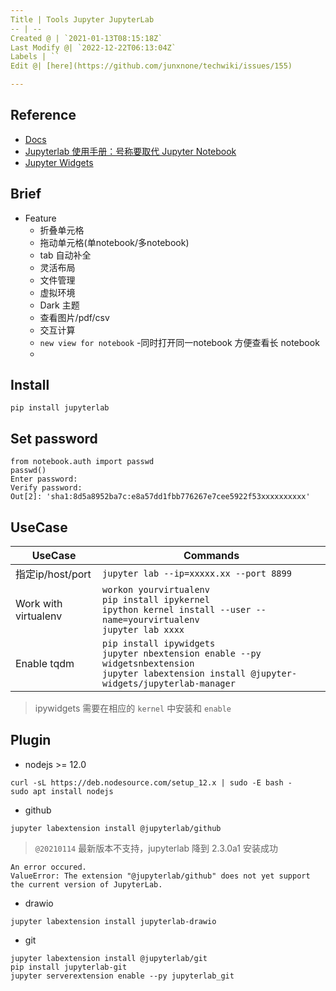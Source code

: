 ```yaml
---
Title | Tools Jupyter JupyterLab
-- | --
Created @ | `2021-01-13T08:15:18Z`
Last Modify @| `2022-12-22T06:13:04Z`
Labels | ``
Edit @| [here](https://github.com/junxnone/techwiki/issues/155)

---
```

## Reference
- [Docs](https://jupyterlab.readthedocs.io/en/stable/)
- [Jupyterlab 使用手册：号称要取代 Jupyter Notebook](https://cloud.tencent.com/developer/article/1509069)
- [Jupyter Widgets](https://ipywidgets.readthedocs.io/en/stable/user_install.html)

## Brief

- Feature
  - 折叠单元格
  - 拖动单元格(单notebook/多notebook)
  - tab 自动补全
  - 灵活布局
  - 文件管理
  - 虚拟环境
  - Dark 主题
  - 查看图片/pdf/csv
  - 交互计算
  - `new view for notebook` -同时打开同一notebook 方便查看长 notebook
  - 
## Install
```
pip install jupyterlab
```
## Set password
```
from notebook.auth import passwd
passwd()
Enter password:
Verify password:
Out[2]: 'sha1:8d5a8952ba7c:e8a57dd1fbb776267e7cee5922f53xxxxxxxxxx'
```

## UseCase

UseCase | Commands
-- | --
指定ip/host/port | `jupyter lab --ip=xxxxx.xx --port 8899`
Work with virtualenv | `workon yourvirtualenv`<br>`pip install ipykernel`<br>`ipython kernel install --user --name=yourvirtualenv`<br>`jupyter lab xxxx`
Enable tqdm | `pip install ipywidgets` <br> `jupyter nbextension enable --py widgetsnbextension` <br> `jupyter labextension install @jupyter-widgets/jupyterlab-manager`

> ipywidgets 需要在相应的 `kernel` 中安装和 `enable`

## Plugin
- nodejs >= 12.0

```
curl -sL https://deb.nodesource.com/setup_12.x | sudo -E bash -
sudo apt install nodejs
```
- github 
```
jupyter labextension install @jupyterlab/github
```
> `@20210114`  最新版本不支持，jupyterlab 降到 2.3.0a1 安装成功
```
An error occured.
ValueError: The extension "@jupyterlab/github" does not yet support the current version of JupyterLab.
```
- drawio
```
jupyter labextension install jupyterlab-drawio
```
- git
```
jupyter labextension install @jupyterlab/git
pip install jupyterlab-git
jupyter serverextension enable --py jupyterlab_git
```
